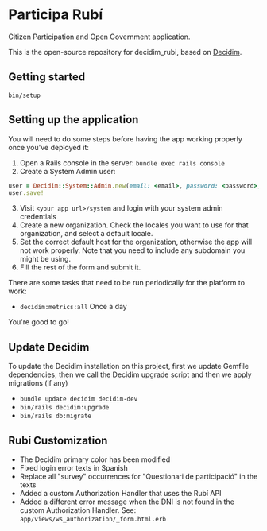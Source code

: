 # Participa Rubí

Citizen Participation and Open Government application.

This is the open-source repository for decidim_rubi, based on [Decidim](https://github.com/decidim/decidim).

## Getting started

`bin/setup`

## Setting up the application

You will need to do some steps before having the app working properly once you've deployed it:

1.  Open a Rails console in the server: `bundle exec rails console`
2.  Create a System Admin user:

```ruby
user = Decidim::System::Admin.new(email: <email>, password: <password>, password_confirmation: <password>)
user.save!
```

3.  Visit `<your app url>/system` and login with your system admin credentials
4.  Create a new organization. Check the locales you want to use for that organization, and select a default locale.
5.  Set the correct default host for the organization, otherwise the app will not work properly. Note that you need to include any subdomain you might be using.
6.  Fill the rest of the form and submit it.

There are some tasks that need to be run periodically for the platform to work:

- `decidim:metrics:all` Once a day

You're good to go!

## Update Decidim

To update the Decidim installation on this project, first we update Gemfile
dependencies, then we call the Decidim upgrade script and then we apply
migrations (if any)

* `bundle update decidim decidim-dev`
* `bin/rails decidim:upgrade`
* `bin/rails db:migrate`

## Rubí Customization

* The Decidim primary color has been modified
* Fixed login error texts in Spanish
* Replace all "survey" occurrences for "Questionari de participació" in the texts
* Added a custom Authorization Handler that uses the Rubí API
* Added a different error message when the DNI is not found in the custom Authorization Handler. See: `app/views/ws_authorization/_form.html.erb`
